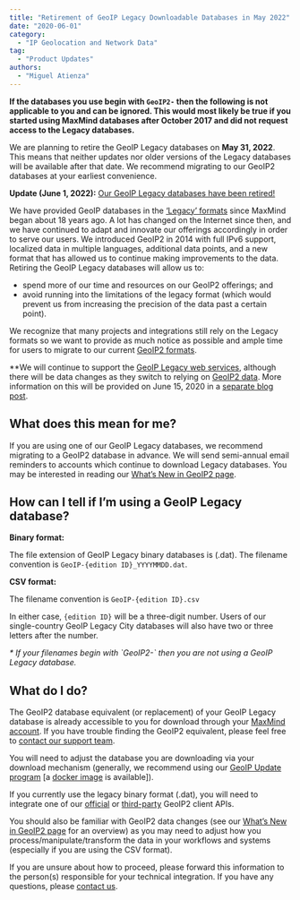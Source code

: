 ```yaml
---
title: "Retirement of GeoIP Legacy Downloadable Databases in May 2022"
date: "2020-06-01"
category:
  - "IP Geolocation and Network Data"
tag:
  - "Product Updates"
authors:
  - "Miguel Atienza"
---
```


**If the databases you use begin with `GeoIP2-` then the following is not
applicable to you and can be ignored. This would most likely be true if you
started using MaxMind databases after October 2017 and did not request access to
the Legacy databases.**

We are planning to retire the GeoIP Legacy databases on **May 31, 2022**.
This means that neither updates nor older versions of the Legacy databases will
be available after that date. We recommend migrating to our GeoIP2 databases at
your earliest convenience.

**Update (June 1, 2022):** [Our GeoIP Legacy databases have been
retired!](/2022/06/geoip-legacy-databases-have-been-retired)

We have provided GeoIP databases in the [‘Legacy’
formats](https://dev.maxmind.com/geoip/legacy/downloadable/) since MaxMind began
about 18 years ago. A lot has changed on the Internet since then, and we have
continued to adapt and innovate our offerings accordingly in order to serve our
users. We introduced GeoIP2 in 2014 with full IPv6 support, localized data in
multiple languages, additional data points, and a new format that has allowed us
to continue making improvements to the data.  Retiring the GeoIP Legacy
databases will allow us to:

- spend more of our time and resources on our GeoIP2 offerings; and
- avoid running into the limitations of the legacy format (which would prevent
us from increasing the precision of the data past a certain point).

We recognize that many projects and integrations still rely on the Legacy
formats so we want to provide as much notice as possible and ample time for
users to migrate to our current [GeoIP2
formats](https://dev.maxmind.com/geoip/geoip2/downloadable/).

**We will continue to support the [GeoIP Legacy web
services](https://dev.maxmind.com/geoip/legacy/web-services/), although there
will be data changes as they switch to relying on [GeoIP2
data](https://dev.maxmind.com/geoip/geoip2/whats-new-in-geoip2/). More
information on this will be provided on June 15, 2020 in a [separate blog
post](https://blog.maxmind.com/2020/06/15/data-changes-to-geoip-legacy-and-minfraud-legacy-web-services-in-may-2022/).

## What does this mean for me?

If you are using one of our GeoIP Legacy databases, we recommend migrating to a
GeoIP2 database in advance. We will send semi-annual email reminders to accounts
which continue to download Legacy databases. You may be interested in reading
our [What’s New in GeoIP2
page](https://dev.maxmind.com/geoip/geoip2/whats-new-in-geoip2/).

## How can I tell if I’m using a GeoIP Legacy database?

**Binary format:**

The file extension of GeoIP Legacy binary databases is (.dat). The filename
convention is `GeoIP-{edition ID}_YYYYMMDD.dat`.

**CSV format:**

The filename convention is `GeoIP-{edition ID}.csv`

In either case, `{edition ID}` will be a three-digit number.  Users of our
single-country GeoIP Legacy City databases will also have two or three letters
after the number.

_\* If your filenames begin with \`GeoIP2-\` then you are not using a GeoIP
Legacy database._

## What do I do?

The GeoIP2 database equivalent (or replacement) of your GeoIP Legacy database is
already accessible to you for download through your [MaxMind
account](https://www.maxmind.com/en/accounts/current/geoip/downloads). If you
have trouble finding the GeoIP2 equivalent, please feel free to [contact our
support team]( https://support.maxmind.com/hc/en-us/requests/new/).

You will need to adjust the database you are downloading via your download
mechanism (generally, we recommend using our [GeoIP Update
program](https://dev.maxmind.com/geoip/geoipupdate/) \[a [docker
image](https://hub.docker.com/r/maxmindinc/geoipupdate) is available\]).

If you currently use the legacy binary format (.dat), you will need to integrate
one of our
[official](https://dev.maxmind.com/geoip/geoip2/downloadable/#MaxMind_Supported_APIs)
or
[third-party](https://dev.maxmind.com/geoip/geoip2/downloadable/#ThirdParty_APIs)
GeoIP2 client APIs.

You should also be familiar with GeoIP2 data changes (see our [What’s New in
GeoIP2 page](https://dev.maxmind.com/geoip/geoip2/whats-new-in-geoip2/) for an
overview) as you may need to adjust how you process/manipulate/transform the
data in your workflows and systems (especially if you are using the CSV format).

If you are unsure about how to proceed, please forward this information to the
person(s) responsible for your technical integration. If you have any questions,
please [contact us]( https://support.maxmind.com/hc/en-us/requests/new/).

